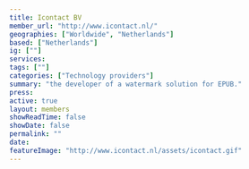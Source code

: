 ```yaml
---
title: Icontact BV 
member_url: "http://www.icontact.nl/"
geographies: ["Worldwide", "Netherlands"]
based: ["Netherlands"]
ig: [""] 
services: 
tags: [""]
categories: ["Technology providers"]
summary: "the developer of a watermark solution for EPUB."
press:
active: true
layout: members
showReadTime: false
showDate: false
permalink: ""
date: 
featureImage: "http://www.icontact.nl/assets/icontact.gif"
---
```

